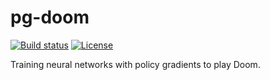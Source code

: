 # pg-doom

[![Build status](https://img.shields.io/github/actions/workflow/status/VanderpoelLiam/pg-doom/main.yml?branch=main)](https://github.com/VanderpoelLiam/pg-doom/actions/workflows/main.yml?query=branch%3Amain)
[![License](https://img.shields.io/github/license/VanderpoelLiam/pg-doom)](https://img.shields.io/github/license/VanderpoelLiam/pg-doom)

Training neural networks with policy gradients to play Doom.
